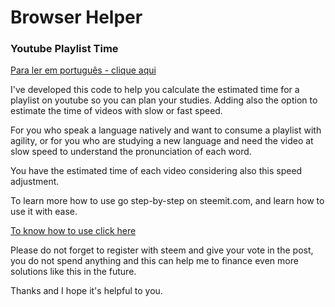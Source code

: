 # Browser Helper
### Youtube Playlist Time

[Para ler em português - clique aqui](https://github.com/nvrossett/BrowserHelper-Youtube-Playlist-Time/blob/master/LEIAME.md)

I've developed this code to help you calculate the estimated time for a playlist on youtube so you can plan your studies.
Adding also the option to estimate the time of videos with slow or fast speed.

For you who speak a language natively and want to consume a playlist with agility, or for you who are studying a new language and need the video at slow speed to understand the pronunciation of each word.

You have the estimated time of each video considering also this speed adjustment.

To learn more how to use go step-by-step on steemit.com, and learn how to use it with ease.

[To know how to use click here](https://steemit.com/trending/)

Please do not forget to register with steem and give your vote in the post, you do not spend anything and this can help me to finance even more solutions like this in the future.

Thanks and I hope it's helpful to you.